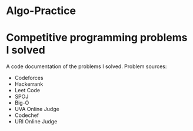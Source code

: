 # Algo-Practice
# Competitive programming problems I solved
A code documentation of the problems I solved.
Problem sources:
- Codeforces
- Hackerrank
- Leet Code
- SPOJ
- Big-O
- UVA Online Judge
- Codechef
- URI Online Judge
